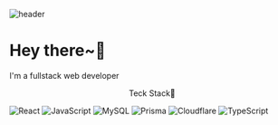 ![header](https://capsule-render.vercel.app/api?type=waving&color=&height=330&section=header&text=Welcome&fontSize=70)
# Hey there~🤚
I'm a fullstack web developer


<p align="center">
     Teck Stack📙
</p>
     
    
    
  ![React](https://img.shields.io/badge/react-%2320232a.svg?style=for-the-badge&logo=react&logoColor=%2361DAFB)
  ![JavaScript](https://img.shields.io/badge/javascript-%23323330.svg?style=for-the-badge&logo=javascript&logoColor=%23F7DF1E)
  ![MySQL](https://img.shields.io/badge/mysql-%2300f.svg?style=for-the-badge&logo=mysql&logoColor=white)
  ![Prisma](https://img.shields.io/badge/Prisma-3982CE?style=for-the-badge&logo=Prisma&logoColor=white)
  ![Cloudflare](https://img.shields.io/badge/Cloudflare-F38020?style=for-the-badge&logo=Cloudflare&logoColor=white)
  ![TypeScript](https://img.shields.io/badge/typescript-%23007ACC.svg?style=for-the-badge&logo=typescript&logoColor=white)
    
